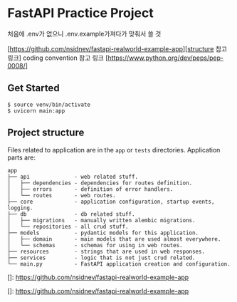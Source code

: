 # **FastAPI Practice Project**

처음에 .env가 없으니 .env.example가져다가 맞춰서 쓸 것

[https://github.com/nsidnev/fastapi-realworld-example-app][structure 참고 링크]
coding convention 참고 링크 [https://www.python.org/dev/peps/pep-0008/]

Get Started
-----------

    $ source venv/bin/activate
    $ uvicorn main:app

Project structure
-----------------

Files related to application are in the ``app`` or ``tests`` directories. Application parts are:

    app
    ├── api              - web related stuff.
    │   ├── dependencies - dependencies for routes definition.
    │   ├── errors       - definition of error handlers.
    │   └── routes       - web routes.
    ├── core             - application configuration, startup events, logging.
    ├── db               - db related stuff.
    │   ├── migrations   - manually written alembic migrations.
    │   └── repositories - all crud stuff.
    ├── models           - pydantic models for this application.
    │   ├── domain       - main models that are used almost everywhere.
    │   └── schemas      - schemas for using in web routes.
    ├── resources        - strings that are used in web responses.
    ├── services         - logic that is not just crud related.
    └── main.py          - FastAPI application creation and configuration.

[]: https://github.com/nsidnev/fastapi-realworld-example-app

[]: https://github.com/nsidnev/fastapi-realworld-example-app